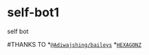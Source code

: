 # self-bot1
self bot 




#THANKS TO
 *[`@Adiwajshing/baileys`](https://github.com/Adiwajshing/baileys)
 *[`HEXAGONZ`](https://github.com/Hexagonz)
